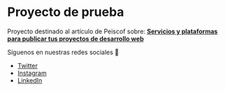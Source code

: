 # Proyecto de prueba 

Proyecto destinado al artículo de Peiscof sobre: **[Servicios y plataformas para publicar tus proyectos de desarrollo web](http://peiscof.com/blog/servicios-y-plataformas-para-publicar-tus-proyectos-de-desarrollo-web "Servicios y plataformas para publicar tus proyectos de desarrollo web")**

Síguenos en nuestras redes sociales 🚀
- [Twitter](https://twitter.com/peiscof "Twitter")
- [Instagram](https://www.instagram.com/peiscof/ "Instagram")
- [LinkedIn](https://www.linkedin.com/company/peiscof "LinkedIn")
